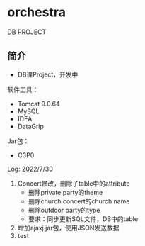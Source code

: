 # orchestra
DB PROJECT
## 简介
- DB课Project，开发中

软件工具：
- Tomcat 9.0.64
- MySQL 
- IDEA
- DataGrip

Jar包：
- C3P0


Log:
2022/7/30
1. Concert修改，删除子table中的attribute
    - 删除private party的theme
    - 删除church concert的church name
    - 删除outdoor party的type
    - 要求：同步更新SQL文件，DB中的table
2. 增加ajaxj jar包，使用JSON发送数据
3. test 
